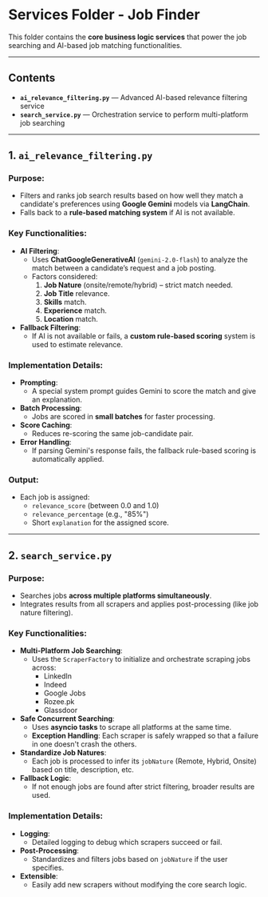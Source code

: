 # Services Folder - Job Finder

This folder contains the **core business logic services** that power the job searching and AI-based job matching functionalities.

---

## Contents

- **`ai_relevance_filtering.py`** — Advanced AI-based relevance filtering service
- **`search_service.py`** — Orchestration service to perform multi-platform job searching

---

## 1. `ai_relevance_filtering.py`
### Purpose:
- Filters and ranks job search results based on how well they match a candidate's preferences using **Google Gemini** models via **LangChain**.
- Falls back to a **rule-based matching system** if AI is not available.

### Key Functionalities:
- **AI Filtering**:
  - Uses **ChatGoogleGenerativeAI** (`gemini-2.0-flash`) to analyze the match between a candidate’s request and a job posting.
  - Factors considered:
    1. **Job Nature** (onsite/remote/hybrid) – strict match needed.
    2. **Job Title** relevance.
    3. **Skills** match.
    4. **Experience** match.
    5. **Location** match.
- **Fallback Filtering**:
  - If AI is not available or fails, a **custom rule-based scoring** system is used to estimate relevance.

### Implementation Details:
- **Prompting**: 
  - A special system prompt guides Gemini to score the match and give an explanation.
- **Batch Processing**:
  - Jobs are scored in **small batches** for faster processing.
- **Score Caching**:
  - Reduces re-scoring the same job-candidate pair.
- **Error Handling**:
  - If parsing Gemini's response fails, the fallback rule-based scoring is automatically applied.

### Output:
- Each job is assigned:
  - `relevance_score` (between 0.0 and 1.0)
  - `relevance_percentage` (e.g., "85%")
  - Short `explanation` for the assigned score.

---

## 2. `search_service.py`
### Purpose:
- Searches jobs **across multiple platforms simultaneously**.
- Integrates results from all scrapers and applies post-processing (like job nature filtering).

### Key Functionalities:
- **Multi-Platform Job Searching**:
  - Uses the `ScraperFactory` to initialize and orchestrate scraping jobs across:
    - LinkedIn
    - Indeed
    - Google Jobs
    - Rozee.pk
    - Glassdoor
- **Safe Concurrent Searching**:
  - Uses **asyncio tasks** to scrape all platforms at the same time.
  - **Exception Handling**: Each scraper is safely wrapped so that a failure in one doesn't crash the others.
- **Standardize Job Natures**:
  - Each job is processed to infer its `jobNature` (Remote, Hybrid, Onsite) based on title, description, etc.
- **Fallback Logic**:
  - If not enough jobs are found after strict filtering, broader results are used.

### Implementation Details:
- **Logging**:
  - Detailed logging to debug which scrapers succeed or fail.
- **Post-Processing**:
  - Standardizes and filters jobs based on `jobNature` if the user specifies.
- **Extensible**:
  - Easily add new scrapers without modifying the core search logic.

